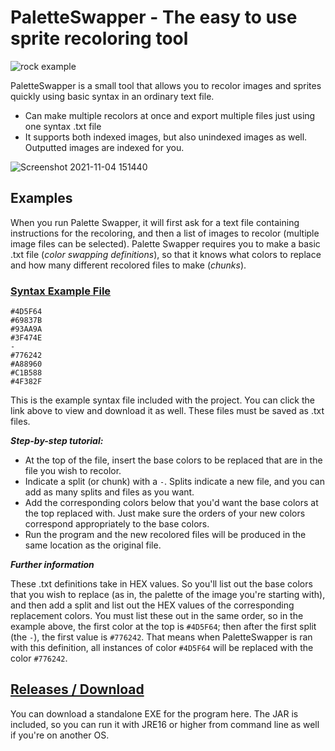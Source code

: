 # PaletteSwapper - The easy to use sprite recoloring tool
![rock example](https://user-images.githubusercontent.com/6147299/144668165-7cc80c1c-402a-485f-8dd6-642be9f11fb4.png)

PaletteSwapper is a small tool that allows you to recolor images and sprites quickly using basic syntax in an ordinary text file. 
- Can make multiple recolors at once and export multiple files just using one syntax .txt file
- It supports both indexed images, but also unindexed images as well. Outputted images are indexed for you.

![Screenshot 2021-11-04 151440](https://user-images.githubusercontent.com/6147299/140413136-810b3385-3b26-4987-a479-d4abc3da63f8.png)

## Examples
When you run Palette Swapper, it will first ask for a text file containing instructions for the recoloring, and then a list of images to recolor (multiple image files can be selected). Palette Swapper requires you to make a basic .txt file (*color swapping definitions*), so that it knows what colors to replace and how many different recolored files to make (*chunks*).

### [Syntax Example File](https://github.com/SkyAphid/PaletteSwapper/blob/master/PaletteSwapper/RockPalette.txt)

```
#4D5F64
#69837B
#93AA9A
#3F474E
-
#776242
#A88960
#C1B588
#4F382F
```
This is the example syntax file included with the project. You can click the link above to view and download it as well. These files must be saved as .txt files.

***Step-by-step tutorial:***
- At the top of the file, insert the base colors to be replaced that are in the file you wish to recolor.
- Indicate a split (or chunk) with a ``-``. Splits indicate a new file, and you can add as many splits and files as you want.
- Add the corresponding colors below that you'd want the base colors at the top replaced with. Just make sure the orders of your new colors correspond appropriately to the base colors.
- Run the program and the new recolored files will be produced in the same location as the original file.

***Further information***

These .txt definitions take in HEX values. So you'll list out the base colors that you wish to replace (as in, the palette of the image you're starting with), and then add a split and list out the HEX values of the corresponding replacement colors. You must list these out in the same order, so in the example above, the first color at the top is `#4D5F64`; then after the first split (the `-`), the first value is `#776242`. That means when PaletteSwapper is ran with this definition, all instances of color `#4D5F64` will be replaced with the color `#776242`.

## [Releases / Download](https://github.com/SkyAphid/PaletteSwapper/releases)
You can download a standalone EXE for the program here. The JAR is included, so you can run it with JRE16 or higher from command line as well if you're on another OS.
